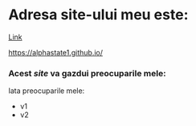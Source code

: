 # **Adresa site-ului meu este**: 

[Link](alphastate1.github.io)

https://alphastate1.github.io/

### Acest *site* va gazdui preocuparile mele:

Iata preocuparile mele:

- v1
- v2
